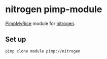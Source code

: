 # nitrogen pimp-module

[PimpMyRice](https://github.com/daddodev/pimpmyrice) module for [nitrogen](https://github.com/l3ib/nitrogen).

## Set up

```bash
pimp clone module pimp://nitrogen
```
